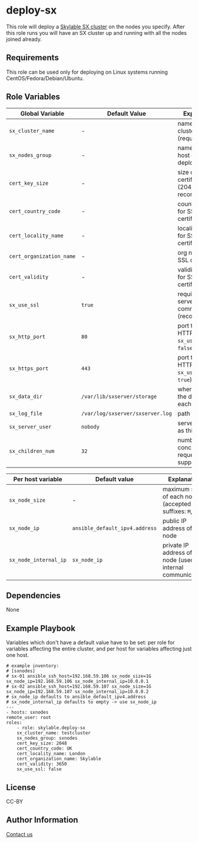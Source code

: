 deploy-sx
=========

This role will deploy a [Skylable SX cluster](http://www.skylable.com/products/sx/) on the nodes you specify.
After this role runs you will have an SX cluster up and running with all the nodes joined already.

Requirements
------------

This role can be used only for deploying on Linux systems running CentOS/Fedora/Debian/Ubuntu.

Role Variables
--------------

| Global Variable          | Default Value                    | Explanation                                        |
|--------------------------|----------------------------------|----------------------------------------------------|
| `sx_cluster_name`        | -                                | name of SX cluster (required)                      |
| `sx_nodes_group`         | -                                | name of the host group to deploy SX on             |
| `cert_key_size`          | -                                | size of SSL certificate key (2048 recommended)     |
| `cert_country_code`      | -                                | country code for SSL certificate                   |
| `cert_locality_name`     | -                                | locality name for SSL certificate                  |
| `cert_organization_name` | -                                | org name for SSL certificate                       |
| `cert_validity`          | -                                | validity in days for SSL certificate               |
| `sx_use_ssl`             | `true`                           | require SSL for server communication (recommended) |
| `sx_http_port`           | `80`                             | port to use for HTTP (if `sx_use_ssl` is `false`)  |
| `sx_https_port`          | `443`                            | port to use for HTTPS (if `sx_use_ssl` is `true`)  |
| `sx_data_dir`            | `/var/lib/sxserver/storage`      | where to store the data on each node               |
| `sx_log_file`            | `/var/log/sxserver/sxserver.log` | path to logfile                                    |
| `sx_server_user`         | `nobody`                         | server will run as this user                       |
| `sx_children_num`        | `32`                             | number of concurrent requests supported            |

| Per host variable     | Default value                  | Explanation                                                      |
|-----------------------|--------------------------------|------------------------------------------------------------------|
| `sx_node_size`        | -                              | maximum size of each node (accepted suffixes: `M`,`G`,`T`)       |
| `sx_node_ip`          | `ansible_default_ipv4.address` | public IP address of the node                                    |
| `sx_node_internal_ip` | `sx_node_ip`                   | private IP address of the node (used for internal communication) |

Dependencies
------------

None

Example Playbook
----------------

Variables which don't have a default value have to be set: per role for variables affecting the entire cluster, and per host
for variables affecting just one host.

    # example inventory:
    # [sxnodes]
    # sx-01 ansible_ssh_host=192.168.59.106 sx_node_size=1G sx_node_ip=192.168.59.106 sx_node_internal_ip=10.0.0.1
    # sx-02 ansible_ssh_host=192.168.59.107 sx_node_size=1G sx_node_ip=192.168.59.107 sx_node_internal_ip=10.0.0.2
    # sx_node_ip defaults to ansible_default_ipv4.address
    # sx_node_internal_ip defaults to empty -> use sx_node_ip
    ---
    - hosts: sxnodes
    remote_user: root
    roles:
        - role: skylable.deploy-sx
        sx_cluster_name: testcluster
        sx_nodes_group: sxnodes
        cert_key_size: 2048
        cert_country_code: UK
        cert_locality_name: London
        cert_organization_name: Skylable
        cert_validity: 3650
        sx_use_ssl: false
      
License
-------

CC-BY

Author Information
------------------

[Contact us](http://www.skylable.com/company/#form)
